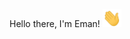 Hello there, I'm Eman! <img src="https://raw.githubusercontent.com/ptyadana/ptyadana/master/wave.gif" width="30px"> 
